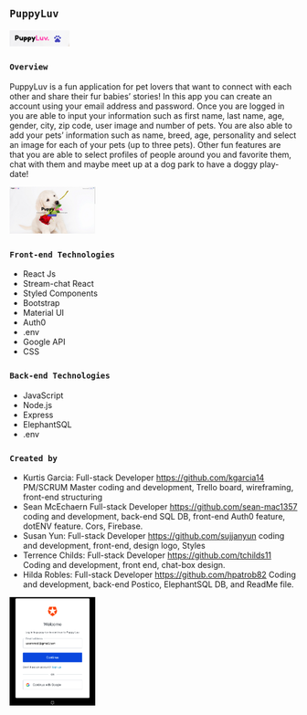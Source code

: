## `PuppyLuv`

<p>
<a href="" rel="" target="blank"><img width="105" src="PuppyLuv_Logo.png"></a></p>


### `Overview`

PuppyLuv is a fun application for pet lovers that want to connect with each other and share their fur babies’ stories! In this app you can create an account using your email address and password.
Once you are logged in you are able to input your information such as first name, last name, age, gender, city, zip code, user image and number of pets. You are also able to add your pets’ information such as name, breed, age, personality and select an image for each of your pets (up to three pets).
Other fun features are that you are able to select profiles of people around you and favorite them, chat with them and maybe meet up at a dog park to have a doggy play-date!

<p>
<a href="" rel="" target="blank"><img width="150" src="PuppyLuv.png"></a></p>

### `Front-end Technologies`
- React Js
- Stream-chat React
- Styled Components
- Bootstrap
- Material UI
- Auth0
- .env
- Google API
- CSS

### `Back-end Technologies`
- JavaScript
- Node.js
- Express
- ElephantSQL
- .env

### `Created by`

- Kurtis Garcia:
    Full-stack Developer
https://github.com/kgarcia14
    PM/SCRUM Master
    coding and development, Trello board, wireframing, front-end structuring
- Sean McEchaern
    Full-stack Developer
https://github.com/sean-mac1357
    coding and development, back-end SQL DB, front-end Auth0 feature, dotENV feature. Cors, Firebase.
- Susan Yun:
    Full-stack Developer
https://github.com/sujjanyun
    coding and development, front-end, design logo, Styles
- Terrence Childs:
    Full-stack Developer
https://github.com/tchilds11
    Coding and development, front end, chat-box design.
- Hilda Robles:
    Full-stack Developer
https://github.com/hpatrob82
    Coding and development, back-end Postico, ElephantSQL DB, and ReadMe file.

<p>
<a href="" rel="" target="_blank"><img width="150" src="PuppyAuth.png"></a></p>

